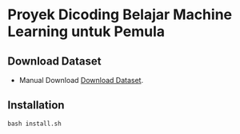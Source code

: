 # Proyek Dicoding Belajar Machine Learning untuk Pemula

## Download Dataset

- Manual Download
[Download Dataset](https://github.com/dicodingacademy/assets/releases/download/release/rockpaperscissors.zip).

## Installation
```
bash install.sh
```

